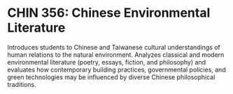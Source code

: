 # CHIN 356: Chinese Environmental Literature

Introduces students to Chinese and Taiwanese cultural understandings of human relations to the natural environment. Analyzes classical and modern environmental literature (poetry, essays, fiction, and philosophy) and evaluates how contemporary building practices, governmental policies, and green technologies may be influenced by diverse Chinese philosophical traditions.